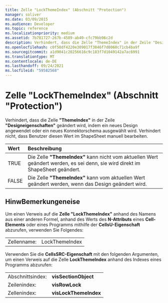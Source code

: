 ```yaml
---
title: Zelle "LockThemeIndex" (Abschnitt "Protection")
manager: soliver
ms.date: 03/09/2015
ms.audience: Developer
ms.topic: reference
ms.localizationpriority: medium
ms.assetid: 7b781727-267b-4589-ab40-cfc79bb96c2d
description: Verhindert, dass die Zelle "ThemeIndex" in der Zeile "Designeigenschaften" geändert wird, indem ein neues Design angewendet oder ein neues Konnektorschema ausgewählt wird. Verhindert nicht, dass Benutzer diesen Wert im ShapeSheet manuell bearbeiten.
ms.openlocfilehash: c0f58df4220e309017f3846f7d8060c71cb4ba9f
ms.sourcegitcommit: a1d9041c20256616c9c183f7d1049142a7ac6991
ms.translationtype: MT
ms.contentlocale: de-DE
ms.lasthandoff: 09/24/2021
ms.locfileid: "59582568"
---
```

# <a name="lockthemeindex-cell-protection-section"></a>Zelle "LockThemeIndex" (Abschnitt "Protection")

Verhindert, dass die Zelle **"ThemeIndex"** in der Zeile **"Designeigenschaften"** geändert wird, indem ein neues Design angewendet oder ein neues Konnektorschema ausgewählt wird. Verhindert nicht, dass Benutzer diesen Wert im ShapeSheet manuell bearbeiten. 
  
|**Wert**|**Beschreibung**|
|:-----|:-----|
|TRUE  <br/> |Die Zelle **"ThemeIndex"** kann nicht vom aktuellen Wert geändert werden, es sei denn, sie wird direkt im ShapeSheet geändert.  <br/> |
|FALSE  <br/> |Die Zelle **"ThemeIndex"** kann vom aktuellen Wert geändert werden, wenn das Design geändert wird.  <br/> |
   
## <a name="remarks"></a>HinwBemerkungeneise

Um einen Verweis auf die **Zelle "LockThemeIndex"** anhand des Namens aus einer anderen Formel, anhand des Werts des **N-Attributs** eines **Cell-Elements** oder eines Programms mithilfe der **CellsU-Eigenschaft** abzurufen, verwenden Sie Folgendes: 
  
|||
|:-----|:-----|
| Zellenname:  <br/> | LockThemeIndex  <br/> |
   
Verwenden Sie die **CellsSRC-Eigenschaft** mit den folgenden Argumenten, um einen Verweis auf die Zelle **LockThemeIndex** anhand des Indexes eines Programms abzurufen: 
  
|||
|:-----|:-----|
| Abschnittsindex:  <br/> |**visSectionObject** <br/> |
| Zeilenindex:  <br/> |**visRowLock** <br/> |
| Zellenindex:  <br/> |**visLockThemeIndex** <br/> |
   

